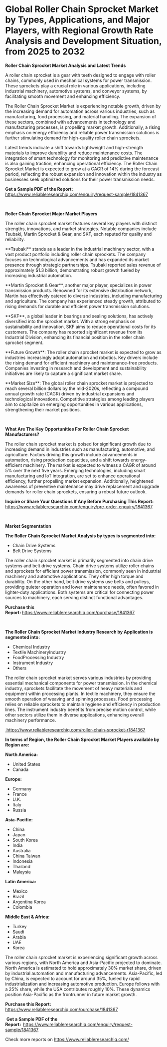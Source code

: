 <p><h1>Global Roller Chain Sprocket Market by Types, Applications, and Major Players, with Regional Growth Rate Analysis and Development Situation, from 2025 to 2032</h1></p><p><strong>Roller Chain Sprocket Market Analysis and Latest Trends</strong></p>
<p><p>A roller chain sprocket is a gear with teeth designed to engage with roller chains, commonly used in mechanical systems for power transmission. These sprockets play a crucial role in various applications, including industrial machinery, automotive systems, and conveyor systems, by facilitating smooth movement and enhancing efficiency.</p><p>The Roller Chain Sprocket Market is experiencing notable growth, driven by the increasing demand for automation across various industries, such as manufacturing, food processing, and material handling. The expansion of these sectors, combined with advancements in technology and manufacturing processes, is propelling market growth. Additionally, a rising emphasis on energy efficiency and reliable power transmission solutions is further stimulating demand for high-quality roller chain sprockets.</p><p>Latest trends indicate a shift towards lightweight and high-strength materials to improve durability and reduce maintenance costs. The integration of smart technology for monitoring and predictive maintenance is also gaining traction, enhancing operational efficiency. The Roller Chain Sprocket Market is expected to grow at a CAGR of 14% during the forecast period, reflecting the robust expansion and innovation within the industry as businesses seek optimized solutions for their power transmission needs.</p></p>
<p><strong>Get a Sample PDF of the Report:&nbsp;</strong> <a href="https://www.reliableresearchiq.com/enquiry/request-sample/1841367?utm_campaign=2754&utm_medium=2&utm_source=Github&utm_content=ia&utm_term=10042025&utm_id=roller-chain-sprocket">https://www.reliableresearchiq.com/enquiry/request-sample/1841367</a></p>
<p>&nbsp;</p>
<p><strong>Roller Chain Sprocket Major Market Players</strong></p>
<p><p>The roller chain sprocket market features several key players with distinct strengths, innovations, and market strategies. Notable companies include Tsubaki, Martin Sprocket & Gear, and SKF, each reputed for quality and reliability.</p><p>**Tsubaki** stands as a leader in the industrial machinery sector, with a vast product portfolio including roller chain sprockets. The company focuses on technological advancements and has expanded its market presence through strategic partnerships. Tsubaki reported sales revenue of approximately $1.3 billion, demonstrating robust growth fueled by increasing industrial automation.</p><p>**Martin Sprocket & Gear**, another major player, specializes in power transmission products. Renowned for its extensive distribution network, Martin has effectively catered to diverse industries, including manufacturing and agriculture. The company has experienced steady growth, attributed to rising demands for durable and efficient power transmission solutions.</p><p>**SKF**, a global leader in bearings and sealing solutions, has actively diversified into the sprocket market. With a strong emphasis on sustainability and innovation, SKF aims to reduce operational costs for its customers. The company has reported significant revenue from its Industrial Division, enhancing its financial position in the roller chain sprocket segment.</p><p>**Future Growth**: The roller chain sprocket market is expected to grow as industries increasingly adopt automation and robotics. Key drivers include the rising demand for efficient machinery and maintenance-free products. Companies investing in research and development and sustainability initiatives are likely to capture a significant market share.</p><p>**Market Size**: The global roller chain sprocket market is projected to reach several billion dollars by the mid-2020s, reflecting a compound annual growth rate (CAGR) driven by industrial expansions and technological innovations. Competitive strategies among leading players aim to capitalize on emerging opportunities in various applications, strengthening their market positions.</p></p>
<p>&nbsp;</p>
<p><strong>What Are The Key Opportunities For Roller Chain Sprocket Manufacturers?</strong></p>
<p><p>The roller chain sprocket market is poised for significant growth due to increasing demand in industries such as manufacturing, automotive, and agriculture. Factors driving this growth include advancements in automation, rising production capacities, and a shift towards energy-efficient machinery. The market is expected to witness a CAGR of around 5% over the next five years. Emerging technologies, including smart manufacturing and IoT integration, are set to enhance operational efficiency, further propelling market expansion. Additionally, heightened awareness of preventive maintenance may drive replacement and upgrade demands for roller chain sprockets, ensuring a robust future outlook.</p></p>
<p><strong>Inquire or Share Your Questions If Any Before Purchasing This Report:</strong> <a href="https://www.reliableresearchiq.com/enquiry/pre-order-enquiry/1841367?utm_campaign=2754&utm_medium=2&utm_source=Github&utm_content=ia&utm_term=10042025&utm_id=roller-chain-sprocket">https://www.reliableresearchiq.com/enquiry/pre-order-enquiry/1841367</a></p>
<p>&nbsp;</p>
<p><strong>Market Segmentation</strong></p>
<p><strong>The Roller Chain Sprocket Market Analysis by types is segmented into:</strong></p>
<p><ul><li>Chain Drive Systems</li><li>Belt Drive Systems</li></ul></p>
<p><p>The roller chain sprocket market is primarily segmented into chain drive systems and belt drive systems. Chain drive systems utilize roller chains and sprockets for efficient power transmission, commonly seen in industrial machinery and automotive applications. They offer high torque and durability. On the other hand, belt drive systems use belts and pulleys, providing quieter operation and lower maintenance needs, often favored in lighter-duty applications. Both systems are critical for connecting power sources to machinery, each serving distinct functional advantages.</p></p>
<p><strong>Purchase this Report:&nbsp;</strong><a href="https://www.reliableresearchiq.com/purchase/1841367?utm_campaign=2754&utm_medium=2&utm_source=Github&utm_content=ia&utm_term=10042025&utm_id=roller-chain-sprocket">https://www.reliableresearchiq.com/purchase/1841367</a></p>
<p>&nbsp;</p>
<p><strong>The Roller Chain Sprocket Market Industry Research by Application is segmented into:</strong></p>
<p><ul><li>Chemical Industry</li><li>Textile MachineryIndustry</li><li>FoodProcessing Industry</li><li>Instrument Industry</li><li>Others</li></ul></p>
<p><p>The roller chain sprocket market serves various industries by providing essential mechanical components for power transmission. In the chemical industry, sprockets facilitate the movement of heavy materials and equipment within processing plants. In textile machinery, they ensure the smooth operation of weaving and spinning processes. Food processing relies on reliable sprockets to maintain hygiene and efficiency in production lines. The instrument industry benefits from precise motion control, while other sectors utilize them in diverse applications, enhancing overall machinery performance.</p></p>
<p><a href="https://www.reliableresearchiq.com/roller-chain-sprocket-r1841367?utm_campaign=2754&utm_medium=2&utm_source=Github&utm_content=ia&utm_term=10042025&utm_id=roller-chain-sprocket">&nbsp;https://www.reliableresearchiq.com/roller-chain-sprocket-r1841367</a></p>
<p><strong>In terms of Region, the Roller Chain Sprocket Market Players available by Region are:</strong></p>
<p>
    <p> <strong> North America: </strong>
        <ul>
            <li>United States</li>
            <li>Canada</li>
        </ul>
        </p> 
    <p> <strong> Europe: </strong>
        <ul>
            <li>Germany</li>
            <li>France</li>
            <li>U.K.</li>
            <li>Italy</li>
            <li>Russia</li>
        </ul>
        </p> 
    <p> <strong> Asia-Pacific: </strong>
        <ul>
            <li>China</li>
            <li>Japan</li>
            <li>South Korea</li>
            <li>India</li>
            <li>Australia</li>
            <li>China Taiwan</li>
            <li>Indonesia</li>
            <li>Thailand</li>
            <li>Malaysia</li>
        </ul>
        </p> 
    <p> <strong> Latin America: </strong>
        <ul>
            <li>Mexico</li>
            <li>Brazil</li>
            <li>Argentina Korea</li>
            <li>Colombia</li>
        </ul>
        </p> 
    <p> <strong> Middle East & Africa: </strong>
        <ul>
            <li>Turkey</li>
            <li>Saudi</li>
            <li>Arabia</li>
            <li>UAE</li>
            <li>Korea</li>
        </ul>
    </p>
    </p>
<p><p>The roller chain sprocket market is experiencing significant growth across various regions, with North America and Asia-Pacific projected to dominate. North America is estimated to hold approximately 30% market share, driven by industrial automation and manufacturing advancements. Asia-Pacific, led by China, is expected to account for around 35%, fueled by rapid industrialization and increasing automotive production. Europe follows with a 25% share, while the USA contributes roughly 10%. These dynamics position Asia-Pacific as the frontrunner in future market growth.</p></p>
<p><strong>Purchase this Report: </strong><a href="https://www.reliableresearchiq.com/purchase/1841367?utm_campaign=2754&utm_medium=2&utm_source=Github&utm_content=ia&utm_term=10042025&utm_id=roller-chain-sprocket">https://www.reliableresearchiq.com/purchase/1841367</a></p>
<p>&nbsp;<strong>Get a Sample PDF of the Report:&nbsp;&nbsp;</strong><a href="https://www.reliableresearchiq.com/enquiry/request-sample/1841367?utm_campaign=2754&utm_medium=2&utm_source=Github&utm_content=ia&utm_term=10042025&utm_id=roller-chain-sprocket">https://www.reliableresearchiq.com/enquiry/request-sample/1841367</a></p>
<p><strong></strong></p>
<p>Check more reports on <a href="https://www.reliableresearchiq.com/?utm_campaign=2754&utm_medium=2&utm_source=Github&utm_content=ia&utm_term=10042025&utm_id=roller-chain-sprocket">https://www.reliableresearchiq.com/</a></p>